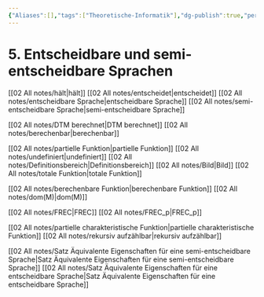 ```yaml
---
{"Aliases":[],"tags":["Theoretische-Informatik"],"dg-publish":true,"permalink":"/02-all-notes/5-entscheidbare-und-semi-entscheidbare-sprachen/","dgHomeLink":true,"dgPassFrontmatter":true}
---
```


# 5. Entscheidbare und semi-entscheidbare Sprachen
[[02 All notes/hält|hält]]
[[02 All notes/entscheidet|entscheidet]]
[[02 All notes/entscheidbare Sprache|entscheidbare Sprache]]
[[02 All notes/semi-entscheidbare Sprache|semi-entscheidbare Sprache]]

[[02 All notes/DTM berechnet|DTM berechnet]]
[[02 All notes/berechenbar|berechenbar]]

[[02 All notes/partielle Funktion|partielle Funktion]]
[[02 All notes/undefiniert|undefiniert]]
[[02 All notes/Definitionsbereich|Definitionsbereich]]
[[02 All notes/Bild|Bild]]
[[02 All notes/totale Funktion|totale Funktion]]

[[02 All notes/berechenbare Funktion|berechenbare Funktion]]
[[02 All notes/dom(M)|dom(M)]]

[[02 All notes/FREC|FREC]]
[[02 All notes/FREC_p|FREC_p]]

[[02 All notes/partielle charakteristische Funktion|partielle charakteristische Funktion]]
[[02 All notes/rekursiv aufzählbar|rekursiv aufzählbar]]

[[02 All notes/Satz Äquivalente Eigenschaften für eine semi-entscheidbare Sprache|Satz Äquivalente Eigenschaften für eine semi-entscheidbare Sprache]]
[[02 All notes/Satz Äquivalente Eigenschaften für eine entscheidbare Sprache|Satz Äquivalente Eigenschaften für eine entscheidbare Sprache]]

